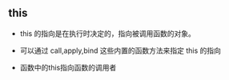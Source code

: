 ## this

- this 的指向是在执行时决定的，指向被调用函数的对象。
- 可以通过 call,apply,bind 这些内置的函数方法来指定 this 的指向

- 函数中的this指向函数的调用者
